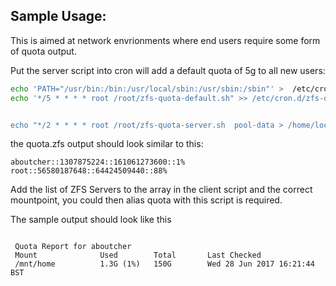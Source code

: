 ## Sample Usage:

This is aimed at network envrionments where end users require some form of quota output.

Put the server script into cron will add a default quota of 5g to all new users:
```bash
echo 'PATH="/usr/bin:/bin:/usr/local/sbin:/usr/sbin:/sbin"' >  /etc/cron.d/zfs-default
echo '*/5 * * * * root /root/zfs-quota-default.sh" >> /etc/cron.d/zfs-default


echo "*/2 * * * * root /root/zfs-quota-server.sh  pool-data > /home/local/ACAD/quota.zfs 2>&1" >> /etc/cron.d/zfs-quota

```

the quota.zfs output should look similar to this:
```
aboutcher::1307875224::161061273600::1%
root::56580187648::64424509440::88%
```

Add the list of ZFS Servers to the array in the client script and the correct mountpoint, you could then alias quota with this script is required.

The sample output should look like this
```

 Quota Report for aboutcher
 Mount				Used		Total		Last Checked
 /mnt/home			1.3G (1%)	150G		Wed 28 Jun 2017 16:21:44 BST

```
